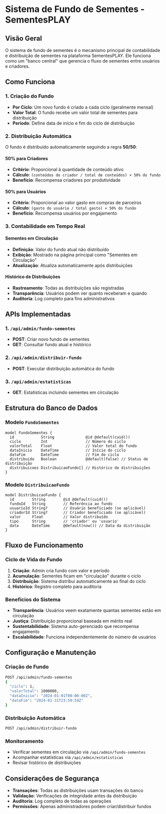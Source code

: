 # Sistema de Fundo de Sementes - SementesPLAY

## Visão Geral

O sistema de fundo de sementes é o mecanismo principal de contabilidade e distribuição de sementes na plataforma SementesPLAY. Ele funciona como um "banco central" que gerencia o fluxo de sementes entre usuários e criadores.

## Como Funciona

### 1. Criação do Fundo
- **Por Ciclo**: Um novo fundo é criado a cada ciclo (geralmente mensal)
- **Valor Total**: O fundo recebe um valor total de sementes para distribuição
- **Período**: Define data de início e fim do ciclo de distribuição

### 2. Distribuição Automática
O fundo é distribuído automaticamente seguindo a regra **50/50**:

#### 50% para Criadores
- **Critério**: Proporcional à quantidade de conteúdo ativo
- **Cálculo**: `(conteúdos do criador / total de conteúdos) × 50% do fundo`
- **Benefício**: Recompensa criadores por produtividade

#### 50% para Usuários
- **Critério**: Proporcional ao valor gasto em compras de parceiros
- **Cálculo**: `(gasto do usuário / total gasto) × 50% do fundo`
- **Benefício**: Recompensa usuários por engajamento

### 3. Contabilidade em Tempo Real

#### Sementes em Circulação
- **Definição**: Valor do fundo atual não distribuído
- **Exibição**: Mostrado na página principal como "Sementes em Circulação"
- **Atualização**: Atualiza automaticamente após distribuições

#### Histórico de Distribuições
- **Rastreamento**: Todas as distribuições são registradas
- **Transparência**: Usuários podem ver quanto receberam e quando
- **Auditoria**: Log completo para fins administrativos

## APIs Implementadas

### 1. `/api/admin/fundo-sementes`
- **POST**: Criar novo fundo de sementes
- **GET**: Consultar fundo atual e histórico

### 2. `/api/admin/distribuir-fundo`
- **POST**: Executar distribuição automática do fundo

### 3. `/api/admin/estatisticas`
- **GET**: Estatísticas incluindo sementes em circulação

## Estrutura do Banco de Dados

### Modelo `FundoSementes`
```prisma
model FundoSementes {
  id            String              @id @default(cuid())
  ciclo         Int                 // Número do ciclo
  valorTotal    Float               // Valor total do fundo
  dataInicio    DateTime            // Início do ciclo
  dataFim       DateTime            // Fim do ciclo
  distribuido   Boolean             @default(false) // Status de distribuição
  distribuicoes DistribuicaoFundo[] // Histórico de distribuições
}
```

### Modelo `DistribuicaoFundo`
```prisma
model DistribuicaoFundo {
  id        String        @id @default(cuid())
  fundoId   String        // Referência ao fundo
  usuarioId String?       // Usuário beneficiado (se aplicável)
  criadorId String?       // Criador beneficiado (se aplicável)
  valor     Float         // Valor distribuído
  tipo      String        // 'criador' ou 'usuario'
  data      DateTime      @default(now()) // Data da distribuição
}
```

## Fluxo de Funcionamento

### Ciclo de Vida do Fundo
1. **Criação**: Admin cria fundo com valor e período
2. **Acumulação**: Sementes ficam em "circulação" durante o ciclo
3. **Distribuição**: Sistema distribui automaticamente ao final do ciclo
4. **Histórico**: Registro completo para auditoria

### Benefícios do Sistema
- **Transparência**: Usuários veem exatamente quantas sementes estão em circulação
- **Justiça**: Distribuição proporcional baseada em mérito real
- **Sustentabilidade**: Sistema auto-gerenciado que recompensa engajamento
- **Escalabilidade**: Funciona independentemente do número de usuários

## Configuração e Manutenção

### Criação de Fundo
```bash
POST /api/admin/fundo-sementes
{
  "ciclo": 1,
  "valorTotal": 1000000,
  "dataInicio": "2024-01-01T00:00:00Z",
  "dataFim": "2024-01-31T23:59:59Z"
}
```

### Distribuição Automática
```bash
POST /api/admin/distribuir-fundo
```

### Monitoramento
- Verificar sementes em circulação via `/api/admin/fundo-sementes`
- Acompanhar estatísticas via `/api/admin/estatisticas`
- Revisar histórico de distribuições

## Considerações de Segurança

- **Transações**: Todas as distribuições usam transações do banco
- **Validação**: Verificações de integridade antes da distribuição
- **Auditoria**: Log completo de todas as operações
- **Permissões**: Apenas administradores podem criar/distribuir fundos
